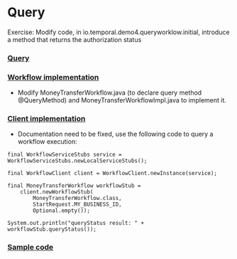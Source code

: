# Query


Exercise: Modify code, in io.temporal.demo4.queryworklow.initial, introduce a method that returns the authorization status

### [Query](https://docs.temporal.io/application-development/features?lang=java#queries)

### [Workflow implementation](https://docs.temporal.io/application-development/features?lang=java#handle-query)

- Modify MoneyTransferWorkflow.java (to declare query method @QueryMethod) and MoneyTransferWorkflowImpl.java to implement it.

### [Client implementation](https://docs.temporal.io/application-development/features?lang=java#send-query)

- Documentation need to be fixed, use the following code to query a workflow execution:

```
final WorkflowServiceStubs service = WorkflowServiceStubs.newLocalServiceStubs();

final WorkflowClient client = WorkflowClient.newInstance(service);

final MoneyTransferWorkflow workflowStub =
    client.newWorkflowStub(
        MoneyTransferWorkflow.class, 
        StartRequest.MY_BUSINESS_ID, 
        Optional.empty());

System.out.println("queryStatus result: " + workflowStub.queryStatus());
```

### [Sample code](https://github.com/temporalio/samples-java/blob/main/src/main/java/io/temporal/samples/hello/HelloQuery.java) 

